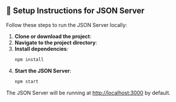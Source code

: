 ## 🔧 Setup Instructions for JSON Server

Follow these steps to run the JSON Server locally:

1. **Clone or download the project**:
2. **Navigate to the project directory**:
3. **Install dependencies**:
    ```bash
    npm install
    ```
4. **Start the JSON Server**:
    ```bash
    npm start
    ```

The JSON Server will be running at [http://localhost:3000](http://localhost:3000) by default.
